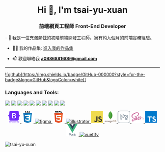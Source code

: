 
<h1 align="center">Hi 👋, I'm tsai-yu-xuan</h1>
<h3 align="center">前端網頁工程師 Front-End Developer</h3>
- 🌱 我是一位充滿熱忱的初階前端開發工程師，擁有約九個月的前端實務經驗。

- 👨‍💻 我的作品集:  [進入我的作品集](https://tsai-yu-xuan.github.io/tsai-yu-xuan/)

- 📫 歡迎聯絡我 **a0986881609@gmail.com**



<hr>
 <a align="center" href="https://github.com/tsai-yu-xuan">![github](https://img.shields.io/badge/GitHub-000000?style=for-the-badge&logo=GitHub&logoColor=white)] </a>

 

### Languages and Tools:
<p align="left">
 <img  src="https://img.shields.io/badge/CSS3-1572B6?style=for-the-badge&logo=css3&logoColor=white" />  
 <img  src="https://img.shields.io/badge/HTML5-E34F26?style=for-the-badge&logo=html5&logoColor=white" />  
 <img  src="https://img.shields.io/badge/Figma-F24E1E?style=for-the-badge&logo=figma&logoColor=white" />    
      <img  src="https://img.shields.io/badge/Sass-CC6699?style=for-the-badge&logo=sass&logoColor=white" />  
    <img  src="https://img.shields.io/badge/JavaScript-323330?style=for-the-badge&logo=javascript&logoColor=F7DF1E" />  
     <img  src="https://img.shields.io/badge/MongoDB-4EA94B?style=for-the-badge&logo=mongodb&logoColor=white" />  
     <img  src="https://img.shields.io/badge/TypeScript-007ACC?style=for-the-badge&logo=typescript&logoColor=white" />  
 <img  src="https://img.shields.io/badge/Vue%20js-35495E?style=for-the-badge&logo=vuedotjs&logoColor=4FC08D" />  
  <img  src="https://img.shields.io/badge/Bootstrap-563D7C?style=for-the-badge&logo=bootstrap&logoColor=white" />  
 <img  src="https://img.shields.io/badge/Vuetify-1867C0?style=for-the-badge&logo=vuetify&logoColor=white" />  
</p>



<p align="center">
 <a href="https://getbootstrap.com" target="_blank" rel="noreferrer">
  <img src="https://raw.githubusercontent.com/devicons/devicon/master/icons/bootstrap/bootstrap-plain-wordmark.svg" alt="bootstrap" width="40" height="40"/>
 </a>
 <a href="https://www.w3schools.com/css/" target="_blank" rel="noreferrer">
  <img src="https://raw.githubusercontent.com/devicons/devicon/master/icons/css3/css3-original-wordmark.svg" alt="css3" width="40" height="40"/>
 </a>
 <a href="https://www.figma.com/" target="_blank" rel="noreferrer">
  <img src="https://www.vectorlogo.zone/logos/figma/figma-icon.svg" alt="figma" width="40" height="40"/>
 </a>
 <a href="https://www.w3.org/html/" target="_blank" rel="noreferrer">
  <img src="https://raw.githubusercontent.com/devicons/devicon/master/icons/html5/html5-original-wordmark.svg" alt="html5" width="40" height="40"/
 </a>
 <a href="https://www.adobe.com/in/products/illustrator.html" target="_blank" rel="noreferrer">
  <img src="https://www.vectorlogo.zone/logos/adobe_illustrator/adobe_illustrator-icon.svg" alt="illustrator" width="40" height="40"/>
 </a>
 <a href="https://developer.mozilla.org/en-US/docs/Web/JavaScript" target="_blank" rel="noreferrer">
  <img src="https://raw.githubusercontent.com/devicons/devicon/master/icons/javascript/javascript-original.svg" alt="javascript" width="40" height="40"/>
 </a>
 <a href="https://www.mongodb.com/" target="_blank" rel="noreferrer">
  <img src="https://raw.githubusercontent.com/devicons/devicon/master/icons/mongodb/mongodb-original-wordmark.svg" alt="mongodb" width="40" height="40"/>
 </a>
 <a href="https://www.photoshop.com/en" target="_blank" rel="noreferrer">
  <img src="https://raw.githubusercontent.com/devicons/devicon/master/icons/photoshop/photoshop-line.svg" alt="photoshop" width="40" height="40"/>
 </a>
 <a href="https://sass-lang.com" target="_blank" rel="noreferrer">
  <img src="https://raw.githubusercontent.com/devicons/devicon/master/icons/sass/sass-original.svg" alt="sass" width="40" height="40"/>
 </a>
 <a href="https://www.typescriptlang.org/" target="_blank" rel="noreferrer">
  <img src="https://raw.githubusercontent.com/devicons/devicon/master/icons/typescript/typescript-original.svg" alt="typescript" width="40" height="40"/>
 </a>
 <a href="https://vuejs.org/" target="_blank" rel="noreferrer">
  <img src="https://raw.githubusercontent.com/devicons/devicon/master/icons/vuejs/vuejs-original-wordmark.svg" alt="vuejs" width="40" height="40"/>
 </a>
 <a href="https://vuetifyjs.com/en/" target="_blank" rel="noreferrer">
  <img src="https://bestofjs.org/logos/vuetify.svg" alt="vuetify" width="40" height="40"/>
 </a>
</p>

<p><img align="center" src="https://github-readme-streak-stats.herokuapp.com/?user=tsai-yu-xuan&" alt="tsai-yu-xuan" /></p>


